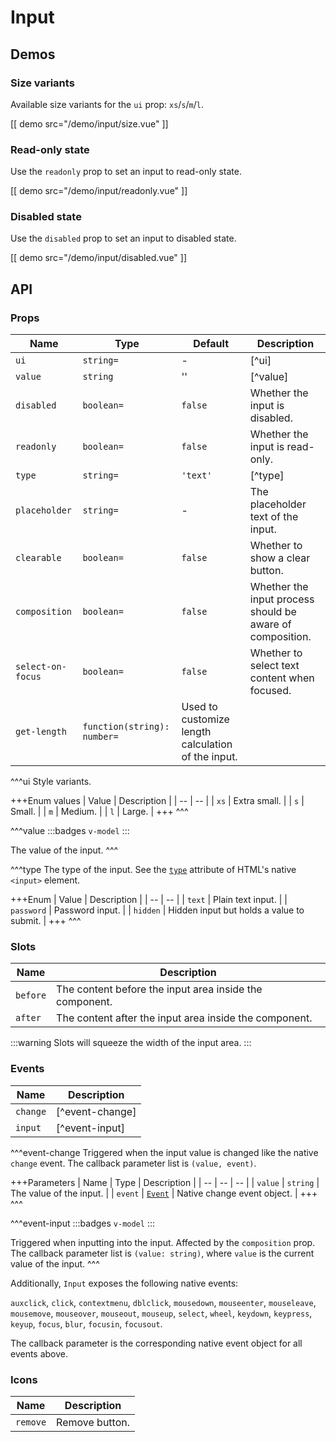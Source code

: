 # Input

## Demos

### Size variants

Available size variants for the `ui` prop: `xs`/`s`/`m`/`l`.

[[ demo src="/demo/input/size.vue" ]]

### Read-only state

Use the `readonly` prop to set an input to read-only state.

[[ demo src="/demo/input/readonly.vue" ]]

### Disabled state

Use the `disabled` prop to set an input to disabled state.

[[ demo src="/demo/input/disabled.vue" ]]

## API

### Props

| Name | Type | Default | Description |
| -- | -- | -- | -- |
| `ui` | `string=` | - | [^ui] |
| `value` | `string` | '' | [^value] |
| `disabled` | `boolean=` | `false` | Whether the input is disabled. |
| `readonly` | `boolean=` | `false` | Whether the input is read-only. |
| `type` | `string=` | `'text'` | [^type] |
| `placeholder` | `string=` | - | The placeholder text of the input. |
| `clearable` | `boolean=` | `false` | Whether to show a clear button. |
| `composition` | `boolean=` | `false` | Whether the input process should be aware of composition. |
| `select-on-focus` | `boolean=` | `false` | Whether to select text content when focused. |
| `get-length` | `function(string): number=` | Used to customize length calculation of the input. |

^^^ui
Style variants.

+++Enum values
| Value | Description |
| -- | -- |
| `xs` | Extra small. |
| `s` | Small. |
| `m` | Medium. |
| `l` | Large. |
+++
^^^

^^^value
:::badges
`v-model`
:::

The value of the input.
^^^

^^^type
The type of the input. See the [`type`](https://developer.mozilla.org/en-US/docs/Web/HTML/Element/input#attr-type) attribute of HTML's native `<input>` element.

+++Enum
| Value | Description |
| -- | -- |
| `text` | Plain text input. |
| `password` | Password input. |
| `hidden` | Hidden input but holds a value to submit. |
+++
^^^

### Slots

| Name | Description |
| -- | -- |
| `before` | The content before the input area inside the component. |
| `after` | The content after the input area inside the component. |

:::warning
Slots will squeeze the width of the input area.
:::

### Events

| Name | Description |
| -- | -- |
| `change` | [^event-change] |
| `input` | [^event-input] |

^^^event-change
Triggered when the input value is changed like the native `change` event. The callback parameter list is `(value, event)`.

+++Parameters
| Name | Type | Description |
| -- | -- | -- |
| `value` | `string` | The value of the input. |
| `event` | [`Event`](https://developer.mozilla.org/en-US/docs/Web/Events/change) | Native change event object. |
+++
^^^

^^^event-input
:::badges
`v-model`
:::

Triggered when inputting into the input. Affected by the `composition` prop.  The callback parameter list is `(value: string)`, where `value` is the current value of the input.
^^^

Additionally, `Input` exposes the following native events:

`auxclick`, `click`, `contextmenu`, `dblclick`, `mousedown`, `mouseenter`, `mouseleave`, `mousemove`, `mouseover`, `mouseout`, `mouseup`, `select`, `wheel`, `keydown`, `keypress`, `keyup`, `focus`, `blur`, `focusin`, `focusout`.

The callback parameter is the corresponding native event object for all events above.

### Icons

| Name | Description |
| -- | -- |
| `remove` | Remove button. |
